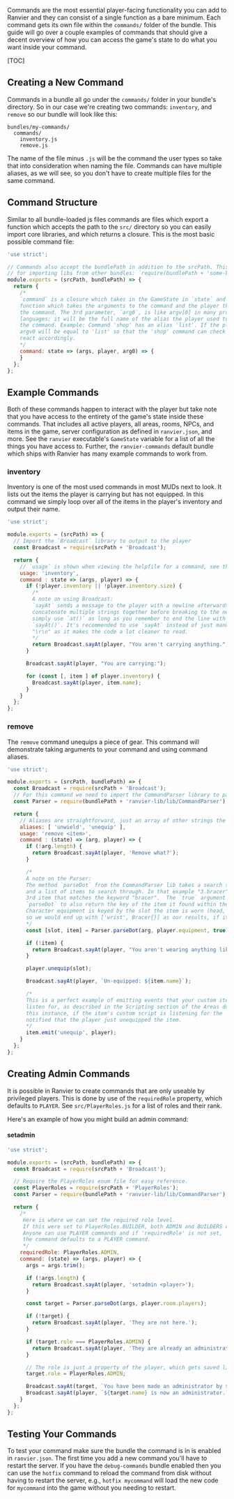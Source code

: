Commands are the most essential player-facing functionality you can add to Ranvier and they can consist of a single function as a bare minimum. Each
command gets its own file within the `commands/` folder of the bundle. This guide will go over a couple examples of
commands that should give a decent overview of how you can access the game's state to do what you want inside your command.

[TOC]

## Creating a New Command

Commands in a bundle all go under the `commands/` folder in your bundle's directory. So in our case we're creating two
commands: `inventory`, and `remove` so our bundle will look like this:

```
bundles/my-commands/
  commands/
    inventory.js
    remove.js
```

The name of the file minus `.js` will be the command the user types so take that into consideration when naming the
file. Commands can have multiple aliases, as we will see, so you don't have to create multiple files for the same command.

## Command Structure

Similar to all bundle-loaded js files commands are files which export a function which accepts the path to the `src/`
directory so you can easily import core libraries, and which returns a closure. This is the most basic possible
command file:

```javascript
'use strict';

// Commands also accept the bundlePath in addition to the srcPath. This is useful
// for importing libs from other bundles: `require(bundlePath + 'some-bundle/lib/foo.js');`
module.exports = (srcPath, bundlePath) => {
  return {
    /*
    `command` is a closure which takes in the GameState in `state` and returns a
    function which takes the arguments to the command and the player that executed
    the command. The 3rd parameter, `arg0`, is like argv[0] in many programming
    languages; it will be the full name of the alias the player used to execute
    the command. Example: Command 'shop' has an alias 'list'. If the player types 'lis',
    argv0 will be equal to 'list' so that the 'shop' command can check for it and
    react accordingly.
    */
    command: state => (args, player, arg0) => {
    }
  };
};
```

## Example Commands

Both of these commands happen to interact with the player but take note that you have access to the entirety of the game's
state inside these commands. That includes all active players, all areas, rooms, NPCs, and items in the game, server
configuration as defined in `ranvier.json`, and more. See the `ranvier` executable's `GameState` variable for a list of
all the things you have access to. Further, the `ranvier-commands` default bundle which ships with Ranvier has many example
commands to work from.

### inventory

Inventory is one of the most used commands in most MUDs next to look. It lists out the items the player is carrying but
has not equipped. In this command we simply loop over all of the items in the player's inventory and output their name.

```javascript
'use strict';

module.exports = (srcPath) => {
  // Import the `Broadcast` library to output to the player
  const Broadcast = require(srcPath + 'Broadcast');

  return {
    // `usage` is shown when viewing the helpfile for a command, see the Helpfiles section for more detail
    usage: 'inventory',
    command : state => (args, player) => {
      if (!player.inventory || !player.inventory.size) {
        /*
        A note on using Broadcast:
        `sayAt` sends a message to the player with a newline afterwards. If you need to
        concatenate multiple strings together before breaking to the next line you can
        simply use `at()` as long as you remember to end the line with a newline using
        `sayAt()`. It's recommended to use `sayAt` instead of just manually appending
        "\r\n" as it makes the code a lot cleaner to read.
        */
        return Broadcast.sayAt(player, "You aren't carrying anything.");
      }

      Broadcast.sayAt(player, "You are carrying:");

      for (const [, item ] of player.inventory) {
        Broadcast.sayAt(player, item.name);
      }
    }
  };
};
```

### remove

The `remove` command unequips a piece of gear. This command will demonstrate taking arguments to your command and using
command aliases.

```javascript
'use strict';

module.exports = (srcPath, bundlePath) => {
  const Broadcast = require(srcPath + 'Broadcast');
  // For this command we need to import the CommandParser library to parse the argument to `remove`
  const Parser = require(bundlePath + 'ranvier-lib/lib/CommandParser').CommandParser;

  return {
    // Aliases are straightforward, just an array of other strings the player can type to call this command
    aliases: [ 'unwield', 'unequip' ],
    usage: 'remove <item>',
    command : (state) => (arg, player) => {
      if (!arg.length) {
        return Broadcast.sayAt(player, 'Remove what?');
      }

      /*
      A note on the Parser:
      The method `parseDot` from the CommandParser lib takes a search string like "3.bracer"
      and a list of items to search through. In that example "3.bracer" would find the
      3rd item that matches the keyword "bracer".  The `true` argument here just tells
      `parseDot` to also return the key of the item it found within the list as
      Character equipment is keyed by the slot the item is worn (head, wrist, etc.),
      so we would end up with ['wrist', Bracer{}] as our results, if it were found.
      */
      const [slot, item] = Parser.parseDot(arg, player.equipment, true);

      if (!item) {
        return Broadcast.sayAt(player, "You aren't wearing anything like that.");
      }

      player.unequip(slot);

      Broadcast.sayAt(player, `Un-equipped: ${item.name}`);

      /*
      This is a perfect example of emitting events that your custom item scripts will
      listen for, as described in the Scripting section of the Areas documentation. In
      this instance, if the item's custom script is listening for the `unequip` event, it will be
      notified that the player just unequipped the item.
      */
      item.emit('unequip', player);
    }
  };
};
```

## Creating Admin Commands

It is possible in Ranvier to create commands that are only useable by privileged players. This is done by use of the `requiredRole` property, which defaults to `PLAYER`. See `src/PlayerRoles.js` for a list of roles and their rank.

Here's an example of how you might build an admin command:

#### setadmin

```javascript
'use strict';

module.exports = (srcPath, bundlePath) => {
  const Broadcast = require(srcPath + 'Broadcast');

  // Require the PlayerRoles enum file for easy reference.
  const PlayerRoles = require(srcPath + 'PlayerRoles');
  const Parser = require(bundlePath + 'ranvier-lib/lib/CommandParser').CommandParser;

  return {
    /*
     Here is where we can set the required role level.
     If this were set to PlayerRoles.BUILDER, both ADMIN and BUILDERS could use it.
     Anyone can use PLAYER commands and if 'requiredRole' is not set,
     the command defaults to a PLAYER command.
     */
    requiredRole: PlayerRoles.ADMIN,
    command: (state) => (args, player) => {
      args = args.trim();

      if (!args.length) {
        return Broadcast.sayAt(player, 'setadmin <player>');
      }

      const target = Parser.parseDot(args, player.room.players);

      if (!target) {
        return Broadcast.sayAt(player, 'They are not here.');
      }

      if (target.role === PlayerRoles.ADMIN) {
        return Broadcast.sayAt(player, 'They are already an administrator.');
      }

      // The role is just a property of the player, which gets saved like any other.
      target.role = PlayerRoles.ADMIN;

      Broadcast.sayAt(target, `You have been made an administrator by ${this.name}.`);
      Broadcast.sayAt(player, `${target.name} is now an administrator.`);
    }
  };
};
```

## Testing Your Commands

To test your command make sure the bundle the command is in is enabled in `ranvier.json`. The first time you add a new
command you'll have to restart the server. If you have the `debug-commands` bundle enabled then you can use the `hotfix`
command to reload the command from disk without having to restart the server, e.g., `hotfix mycommand` will load the new
code for `mycommand` into the game without you needing to restart.
